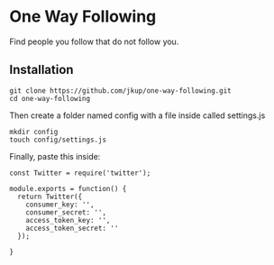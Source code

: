 # One Way Following

Find people you follow that do not follow you.

## Installation

    git clone https://github.com/jkup/one-way-following.git
    cd one-way-following

Then create a folder named config with a file inside called settings.js

    mkdir config
    touch config/settings.js

Finally, paste this inside:

    const Twitter = require('twitter');

    module.exports = function() {
      return Twitter({
        consumer_key: '',
        consumer_secret: '',
        access_token_key: '',
        access_token_secret: ''
      });

    }

